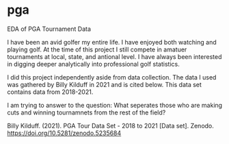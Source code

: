 # pga
EDA of PGA Tournament Data

I have been an avid golfer my entire life. I have enjoyed both watching and playing golf. 
At the time of this project I still compete in amatuer tournaments at local, state, and antional level. 
I have always been interested in digging deeper analytically into professional golf statistics.

I did this project independently aside from data collection. 
The data I used was gathered by Billy Kilduff in 2021 and is cited below. 
This data set contains data from 2018-2021.

I am trying to answer to the question: What seperates those who are making cuts and winning tournamnets from the rest of the field?

Billy Kilduff. (2021). PGA Tour Data Set - 2018 to 2021 [Data set]. Zenodo. https://doi.org/10.5281/zenodo.5235684

